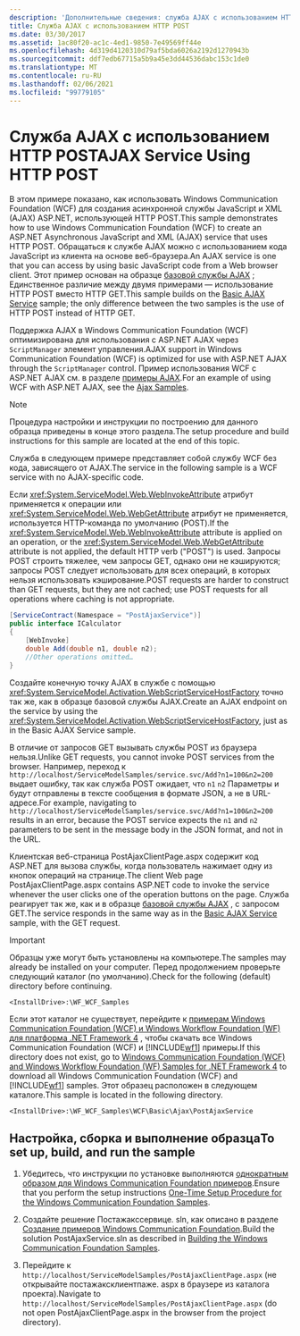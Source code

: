 ```yaml
---
description: 'Дополнительные сведения: служба AJAX с использованием HTTP POST'
title: Служба AJAX с использованием HTTP POST
ms.date: 03/30/2017
ms.assetid: 1ac80f20-ac1c-4ed1-9850-7e49569ff44e
ms.openlocfilehash: 4d319d4120310d79af5bda6026a2192d1270943b
ms.sourcegitcommit: ddf7edb67715a5b9a45e3dd44536dabc153c1de0
ms.translationtype: MT
ms.contentlocale: ru-RU
ms.lasthandoff: 02/06/2021
ms.locfileid: "99779105"
---
```

# <a name="ajax-service-using-http-post"></a><span data-ttu-id="43843-103">Служба AJAX с использованием HTTP POST</span><span class="sxs-lookup"><span data-stu-id="43843-103">AJAX Service Using HTTP POST</span></span>

<span data-ttu-id="43843-104">В этом примере показано, как использовать Windows Communication Foundation (WCF) для создания асинхронной службы JavaScript и XML (AJAX) ASP.NET, использующей HTTP POST.</span><span class="sxs-lookup"><span data-stu-id="43843-104">This sample demonstrates how to use Windows Communication Foundation (WCF) to create an ASP.NET Asynchronous JavaScript and XML (AJAX) service that uses HTTP POST.</span></span> <span data-ttu-id="43843-105">Обращаться к службе AJAX можно с использованием кода JavaScript из клиента на основе веб-браузера.</span><span class="sxs-lookup"><span data-stu-id="43843-105">An AJAX service is one that you can access by using basic JavaScript code from a Web browser client.</span></span> <span data-ttu-id="43843-106">Этот пример основан на образце [базовой службы AJAX](basic-ajax-service.md) ; Единственное различие между двумя примерами — использование HTTP POST вместо HTTP GET.</span><span class="sxs-lookup"><span data-stu-id="43843-106">This sample builds on the [Basic AJAX Service](basic-ajax-service.md) sample; the only difference between the two samples is the use of HTTP POST instead of HTTP GET.</span></span>

<span data-ttu-id="43843-107">Поддержка AJAX в Windows Communication Foundation (WCF) оптимизирована для использования с ASP.NET AJAX через `ScriptManager` элемент управления.</span><span class="sxs-lookup"><span data-stu-id="43843-107">AJAX support in Windows Communication Foundation (WCF) is optimized for use with ASP.NET AJAX through the `ScriptManager` control.</span></span> <span data-ttu-id="43843-108">Пример использования WCF с ASP.NET AJAX см. в разделе [примеры AJAX](ajax-service-using-http-post.md).</span><span class="sxs-lookup"><span data-stu-id="43843-108">For an example of using WCF with ASP.NET AJAX, see the [Ajax Samples](ajax-service-using-http-post.md).</span></span>

> [!NOTE]
> <span data-ttu-id="43843-109">Процедура настройки и инструкции по построению для данного образца приведены в конце этого раздела.</span><span class="sxs-lookup"><span data-stu-id="43843-109">The setup procedure and build instructions for this sample are located at the end of this topic.</span></span>

<span data-ttu-id="43843-110">Служба в следующем примере представляет собой службу WCF без кода, зависящего от AJAX.</span><span class="sxs-lookup"><span data-stu-id="43843-110">The service in the following sample is a WCF service with no AJAX-specific code.</span></span>

<span data-ttu-id="43843-111">Если <xref:System.ServiceModel.Web.WebInvokeAttribute> атрибут применяется к операции или <xref:System.ServiceModel.Web.WebGetAttribute> атрибут не применяется, используется HTTP-команда по умолчанию (POST).</span><span class="sxs-lookup"><span data-stu-id="43843-111">If the <xref:System.ServiceModel.Web.WebInvokeAttribute> attribute is applied on an operation, or the <xref:System.ServiceModel.Web.WebGetAttribute> attribute is not applied, the default HTTP verb ("POST") is used.</span></span> <span data-ttu-id="43843-112">Запросы POST строить тяжелее, чем запросы GET, однако они не кэшируются; запросы POST следует использовать для всех операций, в которых нельзя использовать кэширование.</span><span class="sxs-lookup"><span data-stu-id="43843-112">POST requests are harder to construct than GET requests, but they are not cached; use POST requests for all operations where caching is not appropriate.</span></span>

```csharp
[ServiceContract(Namespace = "PostAjaxService")]
public interface ICalculator
{
    [WebInvoke]
    double Add(double n1, double n2);
    //Other operations omitted…
}
```

<span data-ttu-id="43843-113">Создайте конечную точку AJAX в службе с помощью <xref:System.ServiceModel.Activation.WebScriptServiceHostFactory> точно так же, как в образце базовой службы AJAX.</span><span class="sxs-lookup"><span data-stu-id="43843-113">Create an AJAX endpoint on the service by using the <xref:System.ServiceModel.Activation.WebScriptServiceHostFactory>, just as in the Basic AJAX Service sample.</span></span>

<span data-ttu-id="43843-114">В отличие от запросов GET вызывать службы POST из браузера нельзя.</span><span class="sxs-lookup"><span data-stu-id="43843-114">Unlike GET requests, you cannot invoke POST services from the browser.</span></span> <span data-ttu-id="43843-115">Например, переход к `http://localhost/ServiceModelSamples/service.svc/Add?n1=100&n2=200` выдает ошибку, так как служба POST ожидает, что `n1` `n2` Параметры и будут отправлены в тексте сообщения в формате JSON, а не в URL-адресе.</span><span class="sxs-lookup"><span data-stu-id="43843-115">For example, navigating to `http://localhost/ServiceModelSamples/service.svc/Add?n1=100&n2=200` results in an error, because the POST service expects the `n1` and `n2` parameters to be sent in the message body in the JSON format, and not in the URL.</span></span>

<span data-ttu-id="43843-116">Клиентская веб-страница PostAjaxClientPage.aspx содержит код ASP.NET для вызова службы, когда пользователь нажимает одну из кнопок операций на странице.</span><span class="sxs-lookup"><span data-stu-id="43843-116">The client Web page PostAjaxClientPage.aspx contains ASP.NET code to invoke the service whenever the user clicks one of the operation buttons on the page.</span></span> <span data-ttu-id="43843-117">Служба реагирует так же, как и в образце [базовой службы AJAX](basic-ajax-service.md) , с запросом GET.</span><span class="sxs-lookup"><span data-stu-id="43843-117">The service responds in the same way as in the [Basic AJAX Service](basic-ajax-service.md) sample, with the GET request.</span></span>

> [!IMPORTANT]
> <span data-ttu-id="43843-118">Образцы уже могут быть установлены на компьютере.</span><span class="sxs-lookup"><span data-stu-id="43843-118">The samples may already be installed on your computer.</span></span> <span data-ttu-id="43843-119">Перед продолжением проверьте следующий каталог (по умолчанию).</span><span class="sxs-lookup"><span data-stu-id="43843-119">Check for the following (default) directory before continuing.</span></span>
>
> `<InstallDrive>:\WF_WCF_Samples`
>
> <span data-ttu-id="43843-120">Если этот каталог не существует, перейдите к [примерам Windows Communication Foundation (WCF) и Windows Workflow Foundation (WF) для платформа .NET Framework 4](https://www.microsoft.com/download/details.aspx?id=21459) , чтобы скачать все Windows Communication Foundation (WCF) и [!INCLUDE[wf1](../../../../includes/wf1-md.md)] примеры.</span><span class="sxs-lookup"><span data-stu-id="43843-120">If this directory does not exist, go to [Windows Communication Foundation (WCF) and Windows Workflow Foundation (WF) Samples for .NET Framework 4](https://www.microsoft.com/download/details.aspx?id=21459) to download all Windows Communication Foundation (WCF) and [!INCLUDE[wf1](../../../../includes/wf1-md.md)] samples.</span></span> <span data-ttu-id="43843-121">Этот образец расположен в следующем каталоге.</span><span class="sxs-lookup"><span data-stu-id="43843-121">This sample is located in the following directory.</span></span>
>
> `<InstallDrive>:\WF_WCF_Samples\WCF\Basic\Ajax\PostAjaxService`

## <a name="to-set-up-build-and-run-the-sample"></a><span data-ttu-id="43843-122">Настройка, сборка и выполнение образца</span><span class="sxs-lookup"><span data-stu-id="43843-122">To set up, build, and run the sample</span></span>

1. <span data-ttu-id="43843-123">Убедитесь, что инструкции по установке выполняются [однократным образом для Windows Communication Foundation примеров](one-time-setup-procedure-for-the-wcf-samples.md).</span><span class="sxs-lookup"><span data-stu-id="43843-123">Ensure that you perform the setup instructions [One-Time Setup Procedure for the Windows Communication Foundation Samples](one-time-setup-procedure-for-the-wcf-samples.md).</span></span>

2. <span data-ttu-id="43843-124">Создайте решение Постажакссервице. sln, как описано в разделе [Создание примеров Windows Communication Foundation](building-the-samples.md).</span><span class="sxs-lookup"><span data-stu-id="43843-124">Build the solution PostAjaxService.sln as described in [Building the Windows Communication Foundation Samples](building-the-samples.md).</span></span>

3. <span data-ttu-id="43843-125">Перейдите к `http://localhost/ServiceModelSamples/PostAjaxClientPage.aspx` (не открывайте постажаксклиентпаже. aspx в браузере из каталога проекта).</span><span class="sxs-lookup"><span data-stu-id="43843-125">Navigate to `http://localhost/ServiceModelSamples/PostAjaxClientPage.aspx` (do not open PostAjaxClientPage.aspx in the browser from the project directory).</span></span>

